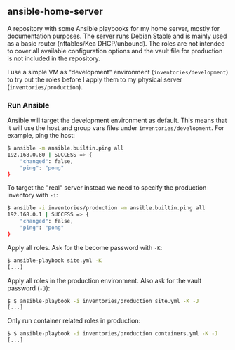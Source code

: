 ## ansible-home-server

A repository with some Ansible playbooks for my home server, mostly for documentation purposes. The server runs Debian Stable and is mainly used as a basic router (nftables/Kea DHCP/unbound). The roles are not intended to cover all available configuration options and the vault file for production is not included in the repository.

I use a simple VM as "development" environment (`inventories/development`) to try out the roles before I apply them to my physical server (`inventories/production`).

### Run Ansible

Ansible will target the development environment as default. This means that it will use the host and group vars files under `inventories/development`. For example, ping the host:

```bash
$ ansible -m ansible.builtin.ping all
192.168.0.80 | SUCCESS => {
    "changed": false,
    "ping": "pong"
}
```

To target the "real" server instead we need to specify the production inventory with `-i`:

```bash
$ ansible -i inventories/production -m ansible.builtin.ping all
192.168.0.1 | SUCCESS => {
    "changed": false,
    "ping": "pong"
}
```

Apply all roles. Ask for the become password with `-K`:

```bash
$ ansible-playbook site.yml -K
[...]
```

Apply all roles in the production environment. Also ask for the vault password (`-J`):

```bash
$ $ ansible-playbook -i inventories/production site.yml -K -J
[...]
```

Only run container related roles in production:

```bash
$ $ ansible-playbook -i inventories/production containers.yml -K -J
[...]
```
